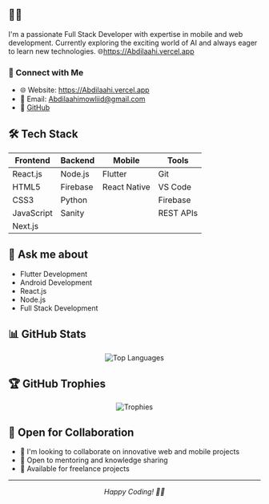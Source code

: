 ##                                                                                           👨‍💻
I'm a passionate Full Stack Developer with expertise in mobile and web development. Currently exploring the exciting world of AI and always eager to learn new technologies. 🌐https://Abdilaahi.vercel.app

### 🤝 Connect with Me
- 🌐 Website: https://Abdilaahi.vercel.app
- 📧 Email: Abdilaahimowliid@gmail.com
- 💼 [GitHub](https://github.com/Dhaqane-00)


## 🛠️ Tech Stack
<div align="center">

| Frontend | Backend | Mobile  | Tools |
|----------|---------|---------|-------|
| React.js | Node.js | Flutter | Git |
| HTML5    | Firebase| React Native | VS Code |
| CSS3     | Python  |         | Firebase |
| JavaScript| Sanity |         | REST APIs |
| Next.js  |         |         |           |

</div>

## 💬 Ask me about
- Flutter Development
- Android Development
- React.js
- Node.js
- Full Stack Development


## 📊 GitHub Stats


<div align="center">
  <img src="https://github-readme-stats.vercel.app/api/top-langs/?username=Dhaqane-00&layout=compact&theme=tokyonight" alt="Top Languages" />
</div>

## 🏆 GitHub Trophies
<div align="center">
  <img src="https://github-profile-trophy.vercel.app/?username=Dhaqane-00&theme=tokyonight&row=1" alt="Trophies" />
</div>

## 🤝 Open for Collaboration
- 👯 I'm looking to collaborate on innovative web and mobile projects
- 💬 Open to mentoring and knowledge sharing
- 🤝 Available for freelance projects


---
<div align="center">
  <i>Happy Coding! 👨‍💻</i>
</div>


